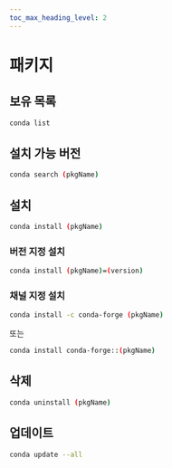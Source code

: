 ```yaml
---
toc_max_heading_level: 2
---
```

# 패키지
## 보유 목록
```bash
conda list
```
## 설치 가능 버전
```bash
conda search (pkgName)
```
## 설치
```bash
conda install (pkgName)
```
### 버전 지정 설치
```bash
conda install (pkgName)=(version)
```
### 채널 지정 설치
```bash
conda install -c conda-forge (pkgName)
```
또는
```bash
conda install conda-forge::(pkgName)
```
## 삭제
```bash
conda uninstall (pkgName)
```
## 업데이트
```bash
conda update --all
```